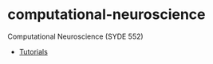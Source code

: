 # computational-neuroscience

Computational Neuroscience (SYDE 552)

- [Tutorials](./tutorials/README.md)
